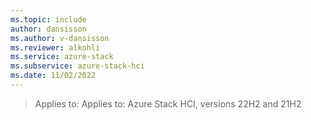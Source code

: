 ```yaml
---
ms.topic: include
author: dansisson
ms.author: v-dansisson
ms.reviewer: alkohli
ms.service: azure-stack
ms.subservice: azure-stack-hci
ms.date: 11/02/2022
---
```


> Applies to: Applies to: Azure Stack HCI, versions 22H2 and 21H2